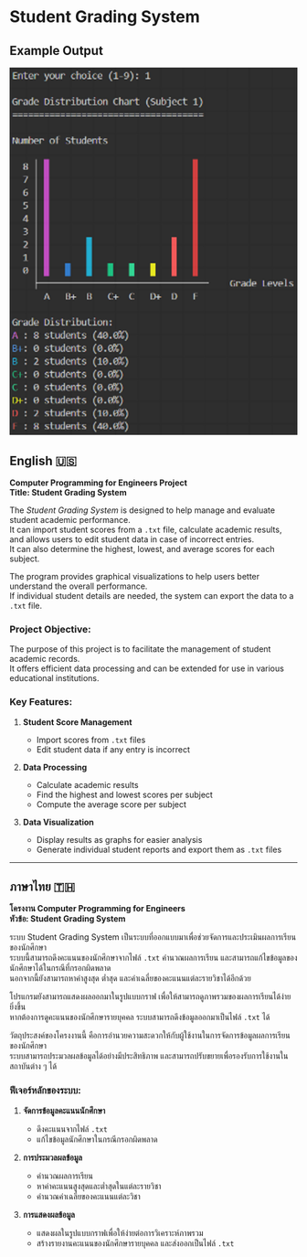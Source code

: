 # Student Grading System

## Example Output

![Grade Graph Example](images/graph-example.png)


## English 🇺🇸

**Computer Programming for Engineers Project**  
**Title: Student Grading System**


The *Student Grading System* is designed to help manage and evaluate student academic performance.  
It can import student scores from a `.txt` file, calculate academic results, and allows users to edit student data in case of incorrect entries.  
It can also determine the highest, lowest, and average scores for each subject.

The program provides graphical visualizations to help users better understand the overall performance.  
If individual student details are needed, the system can export the data to a `.txt` file.

### Project Objective:
The purpose of this project is to facilitate the management of student academic records.  
It offers efficient data processing and can be extended for use in various educational institutions.

### Key Features:

1. **Student Score Management**
   - Import scores from `.txt` files
   - Edit student data if any entry is incorrect

2. **Data Processing**
   - Calculate academic results
   - Find the highest and lowest scores per subject
   - Compute the average score per subject

3. **Data Visualization**
   - Display results as graphs for easier analysis
   - Generate individual student reports and export them as `.txt` files

---

## ภาษาไทย 🇹🇭

**โครงงาน Computer Programming for Engineers**  
**หัวข้อ: Student Grading System**

ระบบ Student Grading System เป็นระบบที่ออกแบบมาเพื่อช่วยจัดการและประเมินผลการเรียนของนักศึกษา  
ระบบนี้สามารถดึงคะแนนของนักศึกษาจากไฟล์ `.txt` คำนวณผลการเรียน และสามารถแก้ไขข้อมูลของนักศึกษาได้ในกรณีที่กรอกผิดพลาด  
นอกจากนี้ยังสามารถหาค่าสูงสุด ต่ำสุด และค่าเฉลี่ยของคะแนนแต่ละรายวิชาได้อีกด้วย

โปรแกรมยังสามารถแสดงผลออกมาในรูปแบบกราฟ เพื่อให้สามารถดูภาพรวมของผลการเรียนได้ง่ายยิ่งขึ้น  
หากต้องการดูคะแนนของนักศึกษารายบุคคล ระบบสามารถดึงข้อมูลออกมาเป็นไฟล์ `.txt` ได้

วัตถุประสงค์ของโครงงานนี้ คือการอำนวยความสะดวกให้กับผู้ใช้งานในการจัดการข้อมูลผลการเรียนของนักศึกษา  
ระบบสามารถประมวลผลข้อมูลได้อย่างมีประสิทธิภาพ และสามารถปรับขยายเพื่อรองรับการใช้งานในสถาบันต่าง ๆ ได้

### ฟีเจอร์หลักของระบบ:

1. **จัดการข้อมูลคะแนนนักศึกษา**
   - ดึงคะแนนจากไฟล์ `.txt`
   - แก้ไขข้อมูลนักศึกษาในกรณีกรอกผิดพลาด

2. **การประมวลผลข้อมูล**
   - คำนวณผลการเรียน
   - หาค่าคะแนนสูงสุดและต่ำสุดในแต่ละรายวิชา
   - คำนวณค่าเฉลี่ยของคะแนนแต่ละวิชา

3. **การแสดงผลข้อมูล**
   - แสดงผลในรูปแบบกราฟเพื่อให้ง่ายต่อการวิเคราะห์ภาพรวม
   - สร้างรายงานคะแนนของนักศึกษารายบุคคล และส่งออกเป็นไฟล์ `.txt`



